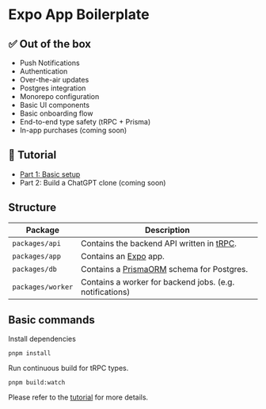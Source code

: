 # Expo App Boilerplate

## ✅ Out of the box

- Push Notifications
- Authentication
- Over-the-air updates
- Postgres integration
- Monorepo configuration
- Basic UI components
- Basic onboarding flow
- End-to-end type safety (tRPC + Prisma)
- In-app purchases (coming soon)

## 📙 Tutorial

- [Part 1: Basic setup](https://raylac.notion.site/Build-react-native-apps-as-fast-as-possible-Part-1-21b8a1e8bd748040b17ac06eb4fc9224)
- Part 2: Build a ChatGPT clone (coming soon)

## Structure

| **Package**       | **Description**                                                     |
| ----------------- | ------------------------------------------------------------------- |
| `packages/api`    | Contains the backend API written in [tRPC](https://trpc.io/).       |
| `packages/app`    | Contains an [Expo](https://expo.dev/) app.                          |
| `packages/db`     | Contains a [PrismaORM](https://www.prisma.io/) schema for Postgres. |
| `packages/worker` | Contains a worker for backend jobs. (e.g. notifications)            |

## Basic commands

Install dependencies

```
pnpm install
```

Run continuous build for tRPC types.

```
pnpm build:watch
```

Please refer to the [tutorial](https://raylac.notion.site/Build-react-native-apps-as-fast-as-possible-Part-1-21b8a1e8bd748040b17ac06eb4fc9224) for more details.
